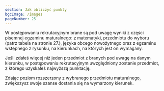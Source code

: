 ```yaml
---
section: Jak obliczyć punkty
bgcImage: /images
pageNumber: 25
---
```


W postępowaniu rekrutacyjnym brane są pod uwagę wyniki z części pisemnej egzaminu maturalnego: z matematyki, przedmiotu do wyboru (patrz tabela na stronie 27.), języka obcego nowożytnego oraz z egzaminu wstępnego z rysunku, na kierunkach, na których jest on wymagany.

Jeśli zdałeś więcej niż jeden przedmiot z branych pod uwagę na danym kierunku, w postępowaniu rekrutacyjnym uwzględniony zostanie przedmiot, z którego uzyskałeś najwyższą punktację.

Zdając poziom rozszerzony z wybranego przedmiotu maturalnego, zwiększysz swoje szanse dostania się na wymarzony kierunek.
